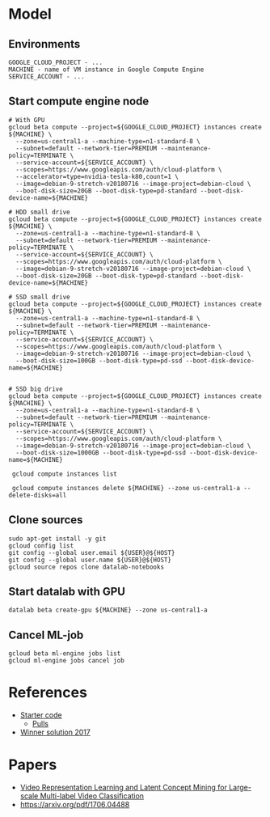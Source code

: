 # Model

## Environments
~~~~
GOOGLE_CLOUD_PROJECT - ...
MACHINE - name of VM instance in Google Compute Engine
SERVICE_ACCOUNT - ...
~~~~

## Start compute engine node
~~~~
# With GPU
gcloud beta compute --project=${GOOGLE_CLOUD_PROJECT} instances create ${MACHINE} \
  --zone=us-central1-a --machine-type=n1-standard-8 \
  --subnet=default --network-tier=PREMIUM --maintenance-policy=TERMINATE \
  --service-account=${SERVICE_ACCOUNT} \
  --scopes=https://www.googleapis.com/auth/cloud-platform \
  --accelerator=type=nvidia-tesla-k80,count=1 \
  --image=debian-9-stretch-v20180716 --image-project=debian-cloud \
  --boot-disk-size=20GB --boot-disk-type=pd-standard --boot-disk-device-name=${MACHINE}

# HDD small drive
gcloud beta compute --project=${GOOGLE_CLOUD_PROJECT} instances create ${MACHINE} \
  --zone=us-central1-a --machine-type=n1-standard-8 \
  --subnet=default --network-tier=PREMIUM --maintenance-policy=TERMINATE \
  --service-account=${SERVICE_ACCOUNT} \
  --scopes=https://www.googleapis.com/auth/cloud-platform \
  --image=debian-9-stretch-v20180716 --image-project=debian-cloud \
  --boot-disk-size=20GB --boot-disk-type=pd-standard --boot-disk-device-name=${MACHINE}

# SSD small drive
gcloud beta compute --project=${GOOGLE_CLOUD_PROJECT} instances create ${MACHINE} \
  --zone=us-central1-a --machine-type=n1-standard-8 \
  --subnet=default --network-tier=PREMIUM --maintenance-policy=TERMINATE \
  --service-account=${SERVICE_ACCOUNT} \
  --scopes=https://www.googleapis.com/auth/cloud-platform \
  --image=debian-9-stretch-v20180716 --image-project=debian-cloud \
  --boot-disk-size=100GB --boot-disk-type=pd-ssd --boot-disk-device-name=${MACHINE}


# SSD big drive
gcloud beta compute --project=${GOOGLE_CLOUD_PROJECT} instances create ${MACHINE} \
  --zone=us-central1-a --machine-type=n1-standard-8 \
  --subnet=default --network-tier=PREMIUM --maintenance-policy=TERMINATE \
  --service-account=${SERVICE_ACCOUNT} \
  --scopes=https://www.googleapis.com/auth/cloud-platform \
  --image=debian-9-stretch-v20180716 --image-project=debian-cloud \
  --boot-disk-size=1000GB --boot-disk-type=pd-ssd --boot-disk-device-name=${MACHINE}

 gcloud compute instances list
 
 gcloud compute instances delete ${MACHINE} --zone us-central1-a --delete-disks=all
~~~~

## Clone sources
~~~~
sudo apt-get install -y git
gcloud config list
git config --global user.email ${USER}@${HOST}
git config --global user.name ${USER}@${HOST}
gcloud source repos clone datalab-notebooks
~~~~


## Start datalab with GPU
~~~~
datalab beta create-gpu ${MACHINE} --zone us-central1-a
~~~~

## Cancel ML-job
~~~~
gcloud beta ml-engine jobs list
gcloud ml-engine jobs cancel job
~~~~

# References
- [Starter code](https://github.com/google/youtube-8m)
  * [Pulls](https://github.com/google/youtube-8m/pulls)
- [Winner solution 2017](https://github.com/antoine77340/Youtube-8M-WILLOW)

# Papers
- [Video Representation Learning and Latent Concept Mining for Large-scale
Multi-label Video Classification](https://arxiv.org/pdf/1707.01408.pdf)
- https://arxiv.org/pdf/1706.04488
